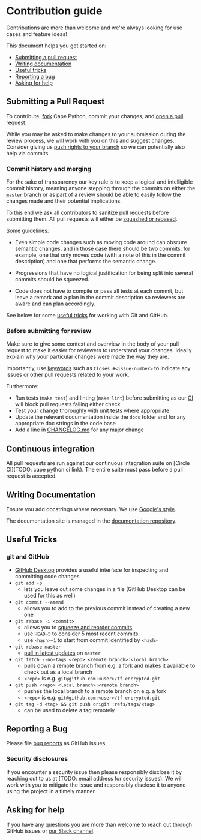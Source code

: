 # Contribution guide

Contributions are more than welcome and we're always looking for use cases and feature ideas!

This document helps you get started on:

- [Submitting a pull request](#submitting-a-pull-request)
- [Writing documentation](#writing-documentation)
- [Useful tricks](#useful-tricks)
- [Reporting a bug](#reporting-a-bug)
- [Asking for help](#asking-for-help)



## Submitting a Pull Request

To contribute, [fork](https://help.github.com/articles/fork-a-repo/) Cape Python, commit your changes, and [open a pull request](https://help.github.com/articles/using-pull-requests/).

While you may be asked to make changes to your submission during the review process, we will work with you on this and suggest changes. Consider giving us [push rights to your branch](https://help.github.com/articles/allowing-changes-to-a-pull-request-branch-created-from-a-fork/) so we can potentially also help via commits.

### Commit history and merging

For the sake of transparency our key rule is to keep a logical and intelligible commit history, meaning anyone stepping through the commits on either the `master` branch or as part of a review should be able to easily follow the changes made and their potential implications.

To this end we ask all contributors to sanitize pull requests before submitting them. All pull requests will either be [squashed or rebased](https://help.github.com/en/articles/about-pull-request-merges).

Some guidelines:

- Even simple code changes such as moving code around can obscure semantic changes, and in those case there should be two commits: for example, one that only moves code (with a note of this in the commit description) and one that performs the semantic change.

- Progressions that have no logical justification for being split into several commits should be squeezed.

- Code does not have to compile or pass all tests at each commit, but leave a remark and a plan in the commit description so reviewers are aware and can plan accordingly.

See below for some [useful tricks](#git-and-github) for working with Git and GitHub.

### Before submitting for review

Make sure to give some context and overview in the body of your pull request to make it easier for reviewers to understand your changes. Ideally explain why your particular changes were made the way they are.

Importantly, use [keywords](https://help.github.com/en/articles/closing-issues-using-keywords) such as `Closes #<issue-number>` to indicate any issues or other pull requests related to your work.

Furthermore:

- Run tests (`make test`) and linting (`make lint`) before submitting as our [CI](#continuous-integration) will block pull requests failing either check
- Test your change thoroughly with unit tests where appropriate
- Update the relevant documentation inside the `docs` folder and for any appropriate doc strings in the code base
- Add a line in [CHANGELOG.md](CHANGELOG.md) for any major change

## Continuous integration

All pull requests are run against our continuous integration suite on [Circle CI](TODO: cape python ci link). The entire suite must pass before a pull request is accepted.

## Writing Documentation

Ensure you add docstrings where necessary. We use [Google's style](https://github.com/google/styleguide/blob/gh-pages/pyguide.md).

The documentation site is managed in the [documentation repository](https://github.com/capeprivacy/documentation).

## Useful Tricks

### git and GitHub

- [GitHub Desktop](https://desktop.github.com/) provides a useful interface for inspecting and committing code changes
- `git add -p`
  - lets you leave out some changes in a file (GitHub Desktop can be used for this as well)
- `git commit --amend`
  - allows you to add to the previous commit instead of creating a new one
- `git rebase -i <commit>`
  - allows you to [squeeze and reorder commits](https://git-scm.com/book/en/v2/Git-Tools-Rewriting-History)
  - use `HEAD~5` to consider 5 most recent commits
  - use `<hash>~1` to start from commit identified by `<hash>`
- `git rebase master`
  - [pull in latest updates](https://git-scm.com/book/en/v2/Git-Branching-Rebasing) on `master`
- `git fetch --no-tags <repo> <remote branch>:<local branch>`
  - pulls down a remote branch from e.g. a fork and makes it available to check out as a local branch
  - `<repo>` is e.g. `git@github.com:<user>/tf-encrypted.git`
- `git push <repo> <local branch>:<remote branch>`
  - pushes the local branch to a remote branch on e.g. a fork
  - `<repo>` is e.g. `git@github.com:<user>/tf-encrypted.git`
- `git tag -d <tag> && git push origin :refs/tags/<tag>`
  - can be used to delete a tag remotely

## Reporting a Bug

Please file [bug reports](https://github.com/capeprivacy/cape-python/issues/new?template=bug_report.md) as GitHub issues.

### Security disclosures

If you encounter a security issue then please responsibly disclose it by reaching out to us at [TODO: email address for security issues). We will work with you to mitigate the issue and responsibly disclose it to anyone using the project in a timely manner.

## Asking for help

If you have any questions you are more than welcome to reach out through GitHub issues or [our Slack channel](https://join.slack.com/t/capecommunity/shared_invite/zt-f8jeskkm-r9_FD0o4LkuQqhJSa~~IQA).